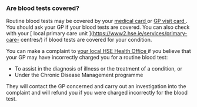 ###  Are blood tests covered?

Routine blood tests may be covered by your [ medical card
](/en/health/medical-cards-and-gp-visit-cards/medical-card/) or [ GP visit
card ](/en/health/medical-cards-and-gp-visit-cards/gp-visit-cards/) . You
should ask your GP if your blood tests are covered. You can also check with
your [ local primary care unit ](https://www2.hse.ie/services/primary-care-
centres/) if blood tests are covered for your condition.

You can make a complaint to [ your local HSE Health Office
](https://www.hse.ie/eng/services/list/1/lho/) if you believe that your GP may
have incorrectly charged you for a routine blood test:

  * To assist in the diagnosis of illness or the treatment of a condition, or 
  * Under the Chronic Disease Management programme 

They will contact the GP concerned and carry out an investigation into the
complaint and will refund you if you were charged incorrectly for the blood
test.
